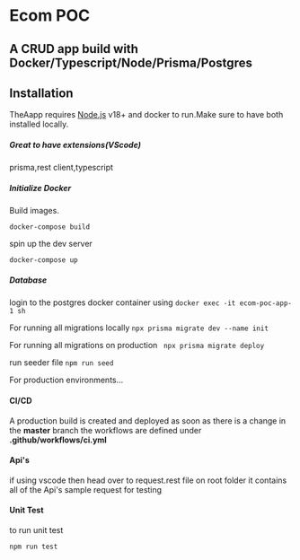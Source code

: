 # Ecom POC
## A CRUD app build with Docker/Typescript/Node/Prisma/Postgres

## Installation

TheAapp requires [Node.js](https://nodejs.org/) v18+ and docker to run.Make sure to have both installed locally.
##### Great to have extensions(VScode)
prisma,rest client,typescript
##### Initialize Docker
Build images.
```
docker-compose build
```

spin up the dev server

```
docker-compose up
```
##### Database

login to the postgres docker container using
```docker exec -it ecom-poc-app-1 sh```

For running all migrations locally
``` npx prisma migrate dev --name init ```

For running all migrations on production
``` npx prisma migrate deploy```

run seeder file
``` npm run seed ```

For production environments...

#### CI/CD
A production build is created and deployed as soon as there is a change in the **master** branch
the workflows are defined under **.github/workflows/ci.yml**

#### Api's

if using vscode then head over to request.rest file on root folder it contains all of the Api's sample request for testing

#### Unit Test

to run unit test

``` npm run test ```
